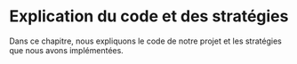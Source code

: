 # Explication du code et des stratégies

Dans ce chapitre, nous expliquons le code de notre projet et les stratégies que nous avons implémentées.
